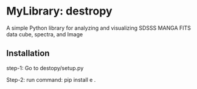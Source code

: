 # MyLibrary: destropy

A simple Python library for analyzing and visualizing SDSSS MANGA FITS data cube, spectra, and Image 

## Installation

step-1: Go to destopy/setup.py


Step-2: run command: pip install e .
